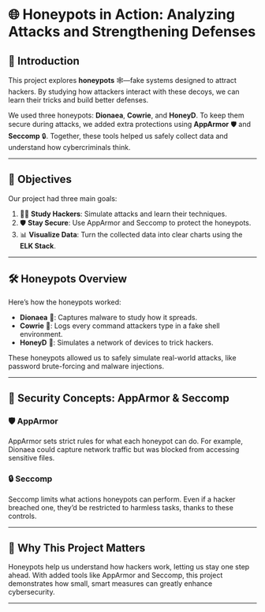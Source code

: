 # 🌐 Honeypots in Action: Analyzing Attacks and Strengthening Defenses

## 👋 Introduction  
This project explores **honeypots** 🕸️—fake systems designed to attract hackers. By studying how attackers interact with these decoys, we can learn their tricks and build better defenses.

We used three honeypots: **Dionaea**, **Cowrie**, and **HoneyD**. To keep them secure during attacks, we added extra protections using **AppArmor** 🛡️ and **Seccomp** 🔒. Together, these tools helped us safely collect data and understand how cybercriminals think.

---

## 🎯 Objectives  
Our project had three main goals:  
1. 🕵️‍♂️ **Study Hackers**: Simulate attacks and learn their techniques.  
2. 🛡️ **Stay Secure**: Use AppArmor and Seccomp to protect the honeypots.  
3. 📊 **Visualize Data**: Turn the collected data into clear charts using the **ELK Stack**.

---

## 🛠️ Honeypots Overview  
Here’s how the honeypots worked:  

- **Dionaea** 🐙: Captures malware to study how it spreads.  
- **Cowrie** 🐚: Logs every command attackers type in a fake shell environment.  
- **HoneyD** 🐝: Simulates a network of devices to trick hackers.  

These honeypots allowed us to safely simulate real-world attacks, like password brute-forcing and malware injections.

---

## 🔐 Security Concepts: AppArmor & Seccomp  

### 🛡️ AppArmor  
AppArmor sets strict rules for what each honeypot can do. For example, Dionaea could capture network traffic but was blocked from accessing sensitive files.  

### 🔒 Seccomp  
Seccomp limits what actions honeypots can perform. Even if a hacker breached one, they’d be restricted to harmless tasks, thanks to these controls.

---

## 🌟 Why This Project Matters  
Honeypots help us understand how hackers work, letting us stay one step ahead. With added tools like AppArmor and Seccomp, this project demonstrates how small, smart measures can greatly enhance cybersecurity.

---
